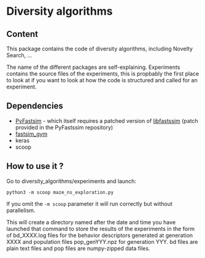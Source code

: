 # Diversity algorithms

## Content

This package contains the code of diversity algorithms, including Novelty Search, ...

The name of the different packages are self-explaining. Experiments contains the source files of the experiments, this is propbably the first place to look at if you want to look at how the code is structured and called for an experiment.

## Dependencies

* [PyFastsim](https://github.com/alexendy/pyfastsim) - which itself requires a patched version of [libfastssim](https://github.com/jbmouret/libfastsim) (patch provided in the PyFastssim repository)
* [fastsim_gym](https://github.com/alexendy/fastsim_gym)
* keras
* scoop

## How to use it ?

Go to diversity_algorithms/experiments and launch:
```
python3 -m scoop maze_ns_exploration.py
```
If you omit the ``-m scoop`` parameter it will run correctly but without parallelism.

This will create a directory named after the date and time you have launched that command to store the results of the experiments in the form of bd_XXXX.log files for the behavior descriptors generated at generation XXXX and population files pop_genYYY.npz for generation YYY. bd files are plain text files and pop files are numpy-zipped data files.

